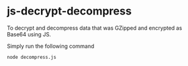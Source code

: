 # js-decrypt-decompress
To decrypt and decompress data that was GZipped and encrypted as Base64 using JS.

Simply run the following command

`node decompress.js`
